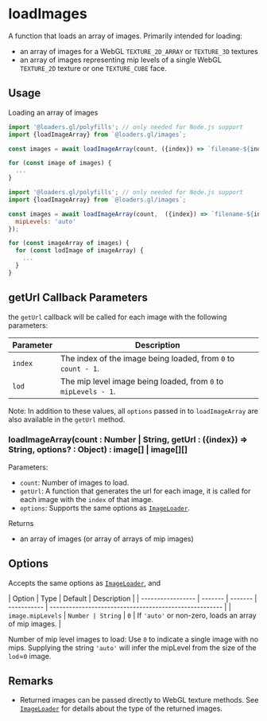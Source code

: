 # loadImages

A function that loads an array of images. Primarily intended for loading:

- an array of images for a WebGL `TEXTURE_2D_ARRAY` or `TEXTURE_3D` textures
- an array of images representing mip levels of a single WebGL `TEXTURE_2D` texture or one `TEXTURE_CUBE` face.

## Usage

Loading an array of images

```js
import '@loaders.gl/polyfills'; // only needed for Node.js support
import {loadImageArray} from `@loaders.gl/images`;

const images = await loadImageArray(count, ({index}) => `filename-${index}`);

for (const image of images) {
  ...
}
```

```js
import '@loaders.gl/polyfills'; // only needed for Node.js support
import {loadImageArray} from `@loaders.gl/images`;

const images = await loadImageArray(count,  ({index}) => `filename-${index}`, {
  mipLevels: 'auto'
});

for (const imageArray of images) {
  for (const lodImage of imageArray) {
    ...
  }
}
```

## getUrl Callback Parameters

the `getUrl` callback will be called for each image with the following parameters:

| Parameter | Description                                                    |
| --------- | -------------------------------------------------------------- |
| `index`   | The index of the image being loaded, from `0` to `count - 1`.  |
| `lod`     | The mip level image being loaded, from `0` to `mipLevels - 1`. |

Note: In addition to these values, all `options` passed in to `loadImageArray` are also available in the `getUrl` method.

### loadImageArray(count : Number | String, getUrl : ({index}) => String, options? : Object) : image[] | image[][]

Parameters:

- `count`: Number of images to load.
- `getUrl`: A function that generates the url for each image, it is called for each image with the `index` of that image.
- `options`: Supports the same options as [`ImageLoader`](modules/images/docs/api-reference/image-loader).

Returns

- an array of images (or array of arrays of mip images)

## Options

Accepts the same options as [`ImageLoader`](modules/images/docs/api-reference/image-loader), and

| Option            | Type    | Default | Description |
| ----------------- | ------- | ------- | ----------- | ------------------------------------------------------ |
| `image.mipLevels` | `Number | String` | `0`         | If `'auto'` or non-zero, loads an array of mip images. |

Number of mip level images to load: Use `0` to indicate a single image with no mips. Supplying the string `'auto'` will infer the mipLevel from the size of the `lod`=`0` image.

## Remarks

- Returned images can be passed directly to WebGL texture methods. See [`ImageLoader`](modules/images/docs/api-reference/image-loader) for details about the type of the returned images.
